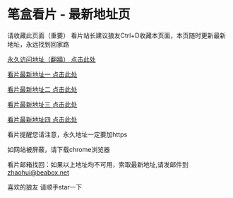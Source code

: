 # 笔盒看片 - 最新地址页

请收藏此页面（重要）
看片站长建议狼友Ctrl+D收藏本页面，本页随时更新最新地址，永远找到回家路

[永久访问地址（翻牆） 点击此处](https://beabox.net/)

[看片最新地址一 点击此处](https://2p6h7i7p6e7.shop)

[看片最新地址二 点击此处](https://2x8i8n1a4r3.shop)

[看片最新地址三 点击此处](https://2p9b0a0n9a6.shop)

[看片最新地址四 点击此处](https://2t5w1a2h7e6.shop)

看片提醒您请注意，永久地址一定要加https

如网站被屏蔽，请下载chrome浏览器

看片邮箱找回：如果以上地址均不可用，索取最新地址,请发邮件到 zhaohui@beabox.net

喜欢的狼友 请顺手star一下